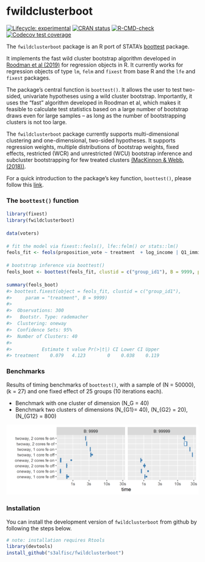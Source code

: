
<!-- README.md is generated from README.Rmd. Please edit that file -->

# fwildclusterboot

<!-- badges: start -->

<!-- [![packageversion](https://img.shields.io/badge/Package%20version-x86_64-w64-mingw32, x86_64, mingw32, x86_64, mingw32, , 4, 0.3, 2020, 10, 10, 79318, R, R version 4.0.3 (2020-10-10), Bunny-Wunnies Freak Out-orange.svg?style=flat-square)](commits/master) -->

[![Lifecycle:
experimental](https://img.shields.io/badge/lifecycle-experimental-orange.svg)](https://www.tidyverse.org/lifecycle/#experimental)
[![CRAN
status](https://www.r-pkg.org/badges/version/fwildclusterboot)](https://CRAN.R-project.org/package=fwildclusterboot)
[![R-CMD-check](https://github.com/s3alfisc/fwildclusterboot/workflows/R-CMD-check/badge.svg)](https://github.com/s3alfisc/fwildclusterboot/actions)
[![Codecov test
coverage](https://codecov.io/gh/s3alfisc/fwildclusterboot/branch/master/graph/badge.svg)](https://codecov.io/gh/s3alfisc/fwildclusterboot?branch=master)
<!-- [![minimal R version](https://img.shields.io/badge/R%3E%3D-4.0.0-6666ff.svg)](https://cran.r-project.org/) -->

<!-- badges: end -->

The `fwildclusterboot` package is an R port of STATA’s
[boottest](https://github.com/droodman/boottest) package.

It implements the fast wild cluster bootstrap algorithm developed in
[Roodman et al
(2019)](https://econpapers.repec.org/paper/qedwpaper/1406.htm) for
regression objects in R. It currently works for regression objects of
type `lm`, `felm` and `fixest` from base R and the `lfe` and `fixest`
packages.

The package’s central function is `boottest()`. It allows the user to
test two-sided, univariate hypotheses using a wild cluster bootstrap.
Importantly, it uses the “fast” algorithm developed in Roodman et al,
which makes it feasible to calculate test statistics based on a large
number of bootstrap draws even for large samples – as long as the number
of bootstrapping clusters is not too large.

The `fwildclusterboot` package currently supports multi-dimensional
clustering and one-dimensional, two-sided hypotheses. It supports
regression weights, multiple distributions of bootstrap weights, fixed
effects, restricted (WCR) and unrestricted (WCU) bootstrap inference and
subcluster bootstrapping for few treated clusters [(MacKinnon & Webb,
(2018))](https://academic.oup.com/ectj/article-abstract/21/2/114/5078969).

For a quick introduction to the package’s key function, `boottest()`,
please follow this
[link](https://s3alfisc.github.io/fwildclusterboot/articles/fwildclusterboot.html).

<!-- The following features will be added in the future:  -->

<!-- * support for multivariate hypotheses  -->

<!-- * bootstrap distributions beyond the rademacher distribution -->

### The `boottest()` function

``` r
library(fixest)
library(fwildclusterboot)

data(voters)

# fit the model via fixest::feols(), lfe::felm() or stats::lm()
feols_fit <- feols(proposition_vote ~ treatment  + log_income | Q1_immigration + Q2_defense, data = voters)

# bootstrap inference via boottest()
feols_boot <- boottest(feols_fit, clustid = c("group_id1"), B = 9999, param = "treatment")

summary(feols_boot)
#> boottest.fixest(object = feols_fit, clustid = c("group_id1"), 
#>     param = "treatment", B = 9999)
#>  
#>  Observations: 300
#>   Bootstr. Type: rademacher
#>  Clustering: oneway
#>  Confidence Sets: 95%
#>  Number of Clusters: 40
#> 
#>           Estimate t value Pr(>|t|) CI Lower CI Upper
#> treatment    0.079   4.123        0    0.038    0.119
```

### Benchmarks

Results of timing benchmarks of `boottest()`, with a sample of
\(N = 50000\), \(k = 27\) and one fixed effect of 25 groups (10
iterations each).

  - Benchmark with one cluster of dimension \(N_G = 40\)
  - Benchmark two clusters of dimensions \(N_{G1}= 40\),
    \(N_{G2} = 20\), \(N_{G12} = 800\)

![Benchmark](man/figures/bench_ggplot.png)

### Installation

You can install the development version of `fwildclusterboot` from
github by following the steps below.

``` r
# note: installation requires Rtools
library(devtools)
install_github("s3alfisc/fwildclusterboot")
```
